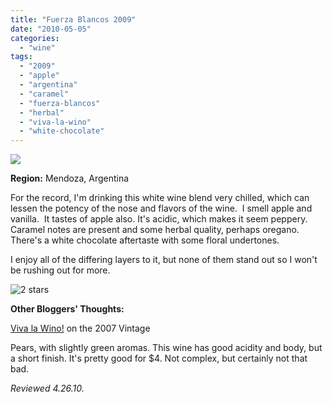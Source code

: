 ```yaml
---
title: "Fuerza Blancos 2009"
date: "2010-05-05"
categories:
  - "wine"
tags:
  - "2009"
  - "apple"
  - "argentina"
  - "caramel"
  - "fuerza-blancos"
  - "herbal"
  - "viva-la-wino"
  - "white-chocolate"
---
```


![](http://www.rebeccagomezfarrell.com/gourmez/photos/fuerzablancos.jpg)

**Region:** Mendoza, Argentina

For the record, I'm drinking this white wine blend very chilled, which can lessen the potency of the nose and flavors of the wine.  I smell apple and vanilla.  It tastes of apple also. It's acidic, which makes it seem peppery. Caramel notes are present and some herbal quality, perhaps oregano. There's a white chocolate aftertaste with some floral undertones.

I enjoy all of the differing layers to it, but none of them stand out so I won't be rushing out for more.




<div class="caption">

![2 stars](http://s3.amazonaws.com/thegourmez-wpmedia/2009/02/rating_chicken11.gif "rating_chicken11")</div>
  **Other Bloggers' Thoughts:**

[Viva la Wino!](http://www.vivalawino.com/2009/02/2007-fuerza-blancos.html) on the 2007 Vintage

Pears, with slightly green aromas. This wine has good acidity and body, but a short finish. It's pretty good for $4. Not complex, but certainly not that bad.

_Reviewed 4.26.10._
